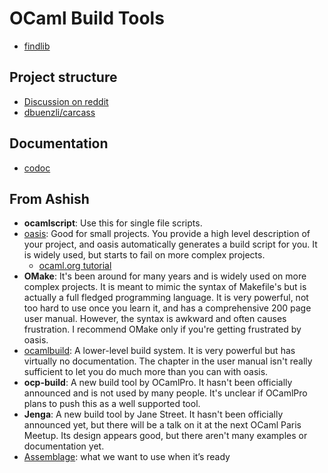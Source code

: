 # OCaml Build Tools

* [findlib](http://projects.camlcity.org/projects/findlib.html)

## Project structure
* [Discussion on reddit](https://www.reddit.com/r/ocaml/comments/4scvlj/starting_a_new_project_what_is_current_best/)
* [dbuenzli/carcass](https://github.com/dbuenzli/carcass)

## Documentation
* [codoc](https://github.com/dsheets/codoc)

## From Ashish
* **ocamlscript**: Use this for single file scripts.
* [oasis](https://github.com/ocaml/oasis): Good for small projects. You provide a high level description of your project, and oasis automatically generates a build script for you. It is widely used, but starts to fail on more complex projects.
  * [ocaml.org tutorial](https://ocaml.org/learn/tutorials/setting_up_with_oasis.html)
* **OMake**: It's been around for many years and is widely used on more complex projects. It is meant to mimic the syntax of Makefile's but is actually a full fledged programming language. It is very powerful, not too hard to use once you learn it, and has a comprehensive 200 page user manual. However, the syntax is awkward and often causes frustration. I recommend OMake only if you're getting frustrated by oasis.
* [ocamlbuild](http://projects.camlcity.org/projects/findlib.html): A lower-level build system. It is very powerful but has virtually no documentation. The chapter in the user manual isn't really sufficient to let you do much more than you can with oasis.
* **ocp-build**: A new build tool by OCamlPro. It hasn't been officially announced and is not used by many people. It's unclear if OCamlPro plans to push this as a well supported tool.
* **Jenga**: A new build tool by Jane Street. It hasn't been officially announced yet, but there will be a talk on it at the next OCaml Paris Meetup. Its design appears good, but there aren't many examples or documentation yet.
* [Assemblage](https://github.com/samoht/assemblage): what we want to use when it’s ready
